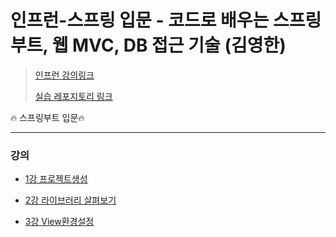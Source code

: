 # 인프런-**스프링 입문 - 코드로 배우는 스프링 부트, 웹 MVC, DB 접근 기술** (김영한)

>[인프런 강의링크](https://www.inflearn.com/course/%EC%8A%A4%ED%94%84%EB%A7%81-%EC%9E%85%EB%AC%B8-%EC%8A%A4%ED%94%84%EB%A7%81%EB%B6%80%ED%8A%B8/dashboard)
>
>[실습 레포지토리 링크](https://github.com/kyun9/Spring_boot_Practice)

:fire: 스프링부트 입문:fire:

***

### 강의

- [1강 프로젝트생성](./1강_프로젝트생성.md)

- [2강 라이브러리 살펴보기](./2강_라이브러리살펴보기.md)

- [3강 View환경설정](./3강_View환경설정.md)

  

